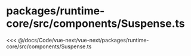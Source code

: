 # packages/runtime-core/src/components/Suspense.ts

<<< @/docs/Code/vue-next/vue-next/packages/runtime-core/src/components/Suspense.ts
